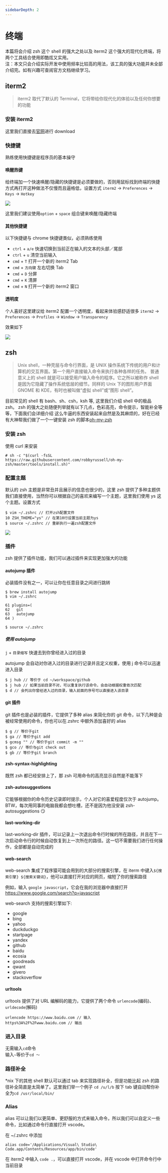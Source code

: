 ```yaml
---
sidebarDepth: 2
---
```


# 终端

本篇将会介绍 zsh 这个 shell 的强大之处以及 iterm2 这个强大的现代化终端，将两个工具结合使用即酷炫又实用。  
注：本文只会介绍实际开发中使用频率比较高的用法，该工具的强大功能并未全部介绍完。如有兴趣可查阅官方文档继续学习。

## iterm2

> iterm2 取代了默认的 Terminal，它将带给你现代化的体验以及任何你想要的功能

### 安装 iterm2

这里我们直接去[官网](https://www.iterm2.com/)进行 download

### 快捷键

熟练使用快捷键是程序员的基本操守

#### 唤醒热键

给终端加一个快速唤醒/隐藏的快捷键是必须要做的，否则用鼠标找到终端的快捷方式再打开这种做法不仅慢而且逼格低，设置方式
`iterm2` -> `Preferences` -> `Keys` -> `Hotkey`

![](https://gw.alicdn.com/tfs/TB1AHfOXvb2gK0jSZK9XXaEgFXa-1920-1048.jpg)

这里我们建议使用`option` + `space` 组合键来唤醒/隐藏终端

#### 其他快捷键

以下快捷键与 chrome 快捷键类似，必须熟练使用

- `ctrl` + `a/e` 快速切换到当前正在输入的文本的头部／尾部
- `ctrl` + `u` 清空当前输入
- `cmd` + `T` 打开一个新的 iterm2 Tab
- `cmd` + `方向键` 左右切换 Tab
- `cmd` + `D` 分屏
- `cmd` + `K` 清屏
- `cmd` + `N` 打开一个新的 iterm2 窗口

#### 透明度

个人喜好这里建议给 iterm2 配置一个透明度，看起来体验感舒适很多
`iterm2` -> `Preferences` -> `Profiles` -> `Window` -> `Transparency`

效果如下

![](https://gw.alicdn.com/tfs/TB1Fm_RXuH2gK0jSZJnXXaT1FXa-1452-986.jpg)

## zsh

> Unix shell，一种壳层与命令行界面，是 UNIX 操作系统下传统的用户和计算机的交互界面。第一个用户直接输入命令来执行各种各样的任务。
> 普通意义上的 shell 就是可以接受用户输入命令的程序。它之所以被称作 shell 是因为它隐藏了操作系统低层的细节。同样的 Unix 下的图形用户界面 GNOME 和 KDE，有时也被叫做“虚拟 shell”或“图形 shell”。

目前常见的 shell 有 bash、sh、csh，ksh 等, 这里我们介绍 shell 中的极品 zsh。
zsh 的强大之处随便列举就有以下几点，色彩高亮，命令提示，智能补全等等，下面我们会详细介绍
这么牛逼的东西安装起来自然是及其麻烦的，好在已经有大神帮我们做了一个一键安装 zsh 的脚本[oh-my-zsh](https://github.com/robbyrussell/oh-my-zsh)

### 安装 zsh

使用 curl 来安装

```
# sh -c "$(curl -fsSL https://raw.githubusercontent.com/robbyrussell/oh-my-zsh/master/tools/install.sh)"
```

### 配置主题

默认的 zsh 主题是非常丑并且展示的信息也很少的，这里 zsh 提供了多种主题供我们直接使用，当然你可以根据自己的喜欢来编写一个主题，这里我们使用 ys 这个主题。设置方式

```
$ vim ~/.zshrc // 打开zsh配置文件
10 ZSH_THEME="ys" // 在第10行设置当前主题为ys
$ source ~/.zshrc // 重新执行一遍zsh配置文件
```

![](https://gw.alicdn.com/tfs/TB1OxHTXAH0gK0jSZPiXXavapXa-1442-870.jpg)

### 插件

zsh 提供了插件功能，我们可以通过插件来实现更加强大的功能

#### autojump 插件

必装插件没有之一，可以让你在任意目录之间进行跳转

```
$ brew install autojump
$ vim ~/.zshrc

61 plugins=(
62   git
63   autojump
64 )

$ source ~/.zshrc
```

##### 使用 autojump

`j` + `目录缩写` 快速去到你曾经进入过的目录

autojump 会自动对你进入过的目录进行记录并且定义权重，使用 j 命令可以迅速进入目录

```
$ j hub // 等价于 cd ~/workspace/github
$ j hub // 如果当前目录不对，可以重复执行该命令，会自动根据权重依次匹配
$ d // 会列出你曾经进入过的目录，输入前面的序号可以直接进入该目录
```

#### git 插件

git 插件也是必装的插件，它提供了多种 alias 来简化你的 git 命令，以下几种是会被经常使用的命令，你也可以在.zshrc 中额外添加喜好的 alias

```
$ g // 等价于git
$ ga // 等价于git add
$ gcmsg "" // 等价于git commit -m ""
$ gco // 等价与git check out
$ gb // 等价于git branch
```

#### zsh-syntax-highlighting

既然 zsh 都已经安排上了，那 zsh 可用命令的高亮显示自然是不能落下

#### zsh-autosuggestions

它能够根据你的命令历史记录即时提示，个人对它的喜爱程度仅次于 autojump。BTW，每次用同事的电脑我都会想吐槽，还不是因为他没安装 zsh-autosuggestions 😏

#### last-working-dir

last-working-dir 插件，可以记录上一次退出命令行时候的所在路径，并且在下一次启动命令行的时候自动恢复到上一次所在的路径。这一切不需要我们进行任何操作，全部都是自动完成的

#### web-search

web-search 集成了程序猿可能会用到的大部分的搜索引擎，在 iterm 中键入`${搜索引擎} ${搜索关键词}`，他可以直接打开对应的网页，缩短了你的搜索路径

例如，输入 `google javascript`，它会在我的浏览器中直接打开 https://www.google.com/search?q=javascript

web-search 支持的搜索引擎如下:

- google
- bing
- yahoo
- duckduckgo
- startpage
- yandex
- github
- baidu
- ecosia
- goodreads
- qwant
- givero
- stackoverflow

#### urltools

urltools 提供了对 URL 编解码的能力，它提供了两个命令 `urlencode`(编码)、`urldecode`(解码)

```
urlencode https://www.baidu.com // 输入
https%3A%2F%2Fwww.baidu.com // 输出
```

### 进入目录

无需输入`cd`命令  
输入`~`等价于`cd ～`

### 路径补全

\*nix 下的其他 shell 默认可以通过 tab 来实现路径补全，但是功能比起 zsh 的路径补全简直是太简单了。这里我们举一个例子
`cd /u/l/b` 按下 tab 键自动帮你补全为`cd /usr/local/bin/`

### Alias

alias 可以让我们以更简单、更舒服的方式来输入命令，所以我们可以自定义一些命令，比如通过命令行直接打开 vscode。

在 ~/.zshrc 中添加

```
alias code='/Applications/Visual\ Studio\ Code.app/Contents/Resources/app/bin/code'
```

在 iterm2 中输入 `code .`，可以直接打开 vscode，并在 vscode 中打开命令行中当前目录
